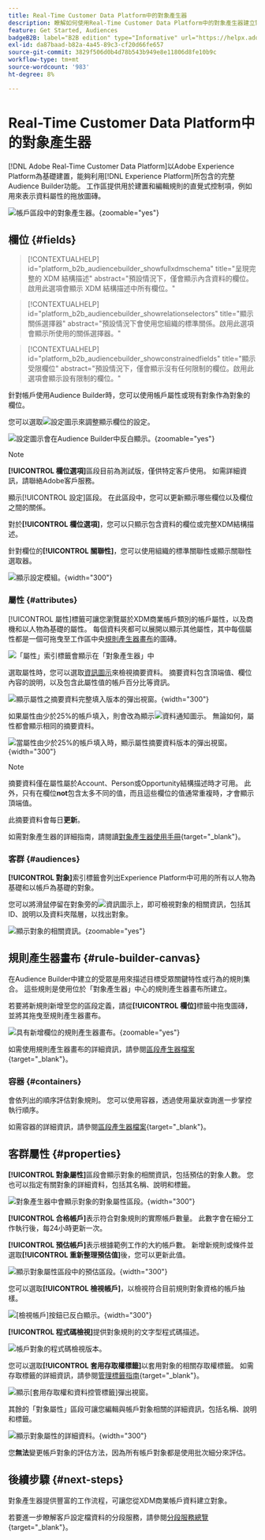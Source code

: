 ```yaml
---
title: Real-Time Customer Data Platform中的對象產生器
description: 瞭解如何使用Real-Time Customer Data Platform中的對象產生器建立對象。
feature: Get Started, Audiences
badgeB2B: label="B2B edition" type="Informative" url="https://helpx.adobe.com/tw/legal/product-descriptions/real-time-customer-data-platform-b2b-edition-prime-and-ultimate-packages.html newtab=true"
exl-id: da87baad-b82a-4a45-89c3-cf20d66fe657
source-git-commit: 3829f506d0b4d78b543b949e8e11806d8fe10b9c
workflow-type: tm+mt
source-wordcount: '983'
ht-degree: 8%

---
```


# Real-Time Customer Data Platform中的對象產生器

[!DNL Adobe Real-Time Customer Data Platform]以Adobe Experience Platform為基礎建置，能夠利用[!DNL Experience Platform]所包含的完整Audience Builder功能。 工作區提供用於建置和編輯規則的直覺式控制項，例如用來表示資料屬性的拖放圖磚。

![帳戶區段中的對象產生器。](../assets/segmentation/audience-builder/audience-builder.png){zoomable="yes"}

## 欄位 {#fields}

>[!CONTEXTUALHELP]
>id="platform_b2b_audiencebuilder_showfullxdmschema"
>title="呈現完整的 XDM 結構描述"
>abstract="預設情況下，僅會顯示內含資料的欄位。啟用此選項會顯示 XDM 結構描述中所有欄位。"

>[!CONTEXTUALHELP]
>id="platform_b2b_audiencebuilder_showrelationselectors"
>title="顯示關係選擇器"
>abstract="預設情況下會使用您組織的標準關係。啟用此選項會顯示所使用的關係選擇器。"

>[!CONTEXTUALHELP]
>id="platform_b2b_audiencebuilder_showconstrainedfields"
>title="顯示受限欄位"
>abstract="預設情況下，僅會顯示沒有任何限制的欄位。啟用此選項會顯示設有限制的欄位。"

針對帳戶使用Audience Builder時，您可以使用帳戶屬性或現有對象作為對象的欄位。

您可以選取![設定圖示](../../images/icons/settings.png)來調整顯示欄位的設定。

![設定圖示會在Audience Builder中反白顯示。](../assets/segmentation/audience-builder/select-settings.png){zoomable="yes"}

>[!NOTE]
>
>**[!UICONTROL 欄位選項]**&#x200B;區段目前為測試版，僅供特定客戶使用。 如需詳細資訊，請聯絡Adobe客戶服務。

顯示[!UICONTROL 設定]區段。 在此區段中，您可以更新顯示哪些欄位以及欄位之間的關係。

對於&#x200B;**[!UICONTROL 欄位選項]**，您可以只顯示包含資料的欄位或完整XDM結構描述。

針對欄位的&#x200B;**[!UICONTROL 關聯性]**，您可以使用組織的標準關聯性或顯示關聯性選取器。

![顯示設定模組。](../assets/segmentation/audience-builder/settings.png){width="300"}

### 屬性 {#attributes}

[!UICONTROL 屬性]標籤可讓您瀏覽屬於XDM商業帳戶類別的帳戶屬性，以及商機和以人物為基礎的屬性。 每個資料夾都可以展開以顯示其他屬性，其中每個屬性都是一個可拖曳至工作區中央[規則產生器畫布](#rule-builder-canvas)的圖磚。

![「屬性」索引標籤會顯示在「對象產生器」中](../assets/segmentation/audience-builder/attributes.png)

選取屬性時，您可以選取[資訊圖示](../../images/icons/info.png)來檢視摘要資料。 摘要資料包含頂端值、欄位內容的說明，以及包含此屬性值的帳戶百分比等資訊。

![顯示屬性之摘要資料完整填入版本的彈出視窗。](../assets/segmentation/audience-builder/full-summary-data.png){width="300"}

如果屬性由少於25%的帳戶填入，則會改為顯示![資料通知圖示](../../images/icons/data-notice.png)。 無論如何，屬性都會顯示相同的摘要資料。

![當屬性由少於25%的帳戶填入時，顯示屬性摘要資料版本的彈出視窗。](../assets/segmentation/audience-builder/empty-summary-data.png){width="300"}

>[!NOTE]
>
>摘要資料僅在屬性屬於Account、Person或Opportunity結構描述時才可用。 此外，只有在欄位&#x200B;**not**&#x200B;包含太多不同的值，而且這些欄位的值通常重複時，才會顯示頂端值。
>
>此摘要資料會每日&#x200B;**更新**。

如需對象產生器的詳細指南，請閱讀[對象產生器使用手冊](../../segmentation/ui/segment-builder.md){target="_blank"}。

### 客群 {#audiences}

**[!UICONTROL 對象]**&#x200B;索引標籤會列出Experience Platform中可用的所有以人物為基礎和以帳戶為基礎的對象。

您可以將滑鼠停留在對象旁的![資訊圖示](../../images/icons/info.png)上，即可檢視對象的相關資訊，包括其ID、說明以及資料夾階層，以找出對象。

![顯示對象的相關資訊。](../assets/segmentation/audience-builder/audience-information.png){zoomable="yes"}

## 規則產生器畫布 {#rule-builder-canvas}

在Audience Builder中建立的受眾是用來描述目標受眾關鍵特性或行為的規則集合。 這些規則是使用位於「對象產生器」中心的規則產生器畫布所建立。

若要將新規則新增至您的區段定義，請從&#x200B;**[!UICONTROL 欄位]**&#x200B;標籤中拖曳圖磚，並將其拖曳至規則產生器畫布。

![具有新增欄位的規則產生器畫布。](../assets/segmentation/audience-builder/added-field.png){zoomable="yes"}

如需使用規則產生器畫布的詳細資訊，請參閱[區段產生器檔案](../../segmentation/ui/segment-builder.md#rule-builder-canvas){target="_blank"}。

### 容器 {#containers}

會依列出的順序評估對象規則。 您可以使用容器，透過使用巢狀查詢進一步掌控執行順序。

如需容器的詳細資訊，請參閱[區段產生器檔案](../../segmentation/ui/segment-builder.md#containers){target="_blank"}。

## 客群屬性 {#properties}

**[!UICONTROL 對象屬性]**&#x200B;區段會顯示對象的相關資訊，包括預估的對象人數。 您也可以指定有關對象的詳細資料，包括其名稱、說明和標籤。

![對象產生器中會顯示對象的對象屬性區段。](../assets/segmentation/audience-builder/audience-properties.png){width="300"}

**[!UICONTROL 合格帳戶]**&#x200B;表示符合對象規則的實際帳戶數量。 此數字會在細分工作執行後，每24小時更新一次。

**[!UICONTROL 預估帳戶]**&#x200B;表示根據範例工作的大約帳戶數。 新增新規則或條件並選取&#x200B;**[!UICONTROL 重新整理預估值]**&#x200B;後，您可以更新此值。

![顯示對象屬性區段中的預估區段。](../assets/segmentation/audience-builder/account-estimates.png){width="300"}

您可以選取&#x200B;**[!UICONTROL 檢視帳戶]**，以檢視符合目前規則對象資格的帳戶抽樣。

![[檢視帳戶]按鈕已反白顯示。](../assets/segmentation/audience-builder/view-accounts.png){width="300"}

**[!UICONTROL 程式碼檢視]**&#x200B;提供對象規則的文字型程式碼描述。

![帳戶對象的程式碼檢視版本。](../assets/segmentation/audience-builder/code-view.png)

您可以選取&#x200B;**[!UICONTROL 套用存取權標籤]**&#x200B;以套用對象的相關存取權標籤。 如需存取標籤的詳細資訊，請參閱[管理標籤指南](../../access-control/abac/ui/labels.md){target="_blank"}。

![顯示[套用存取權和資料控管標籤]彈出視窗。](../assets/segmentation/audience-builder/apply-access-labels.png)

其餘的「對象屬性」區段可讓您編輯與帳戶對象相關的詳細資訊，包括名稱、說明和標籤。

![顯示對象屬性的詳細資料。](../assets/segmentation/audience-builder/audience-details.png){width="300"}

您&#x200B;**無法**&#x200B;變更帳戶對象的評估方法，因為所有帳戶對象都是使用批次細分來評估。

## 後續步驟 {#next-steps}

對象產生器提供豐富的工作流程，可讓您從XDM商業帳戶資料建立對象。

若要進一步瞭解客戶設定檔資料的分段服務，請參閱[分段服務總覽](../../segmentation/home.md){target="_blank"}。

